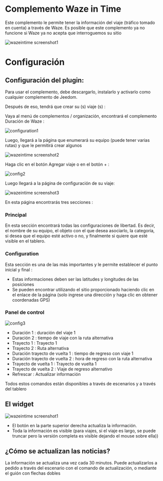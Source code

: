 # Complemento Waze in Time 

Este complemento le permite tener la información del viaje (tráfico tomado en cuenta) a través de Waze. Es posible que este complemento ya no funcione si Waze ya no acepta que interroguemos su sitio

![wazeintime screenshot1](./images/wazeintime_screenshot1.jpg)

# Configuración 

## Configuración del plugin: 

Para usar el complemento, debe descargarlo, instalarlo y activarlo como cualquier complemento de Jeedom.

Después de eso, tendrá que crear su (s) viaje (s) :

Vaya al menú de complementos / organización, encontrará el complemento Duración de Waze :

![configuration1](./images/configuration1.jpg)

Luego, llegará a la página que enumerará su equipo (puede tener varias rutas) y que le permitirá crear algunos

![wazeintime screenshot2](./images/wazeintime_screenshot2.jpg)

Haga clic en el botón Agregar viaje o en el botón + :

![config2](./images/config2.jpg)

Luego llegará a la página de configuración de su viaje:

![wazeintime screenshot3](./images/wazeintime_screenshot3.jpg)

En esta página encontrarás tres secciones :

### Principal

En esta sección encontrará todas las configuraciones de libertad. Es decir, el nombre de su equipo, el objeto con el que desea asociarlo, la categoría, si desea que el equipo esté activo o no, y finalmente si quiere que esté visible en el tablero.

### Configuration

Esta sección es una de las más importantes y le permite establecer el punto inicial y final :

-   Estas informaciones deben ser las latitudes y longitudes de las posiciones
-   Se pueden encontrar utilizando el sitio proporcionado haciendo clic en el enlace de la página (solo ingrese una dirección y haga clic en obtener coordenadas GPS)

### Panel de control

![config3](./images/config3.jpg)

-   Duración 1 : duración del viaje 1
-   Duración 2 : tiempo de viaje con la ruta alternativa
-   Trayecto 1 : Trayecto 1
-   Trayecto 2 : Ruta alternativa
-   Duración trayecto de vuelta 1 : tiempo de regreso con viaje 1
-   Duración trayecto de vuelta 2 : hora de regreso con la ruta alternativa
-   Trayecto de vuelta 1 : Trayecto de vuelta 1
-   Trayecto de vuelta 2 : Viaje de regreso alternativo
-   Refrescar : Actualizar información

Todos estos comandos están disponibles a través de escenarios y a través del tablero

## El widget

![wazeintime screenshot1](./images/wazeintime_screenshot1.jpg)

-   El botón en la parte superior derecha actualiza la información.
-   Toda la información es visible (para viajes, si el viaje es largo, se puede truncar pero la versión completa es visible dejando el mouse sobre ella))

## ¿Cómo se actualizan las noticias?

La información se actualiza una vez cada 30 minutos. Puede actualizarlos a pedido a través del escenario con el comando de actualización, o mediante el guión con flechas dobles
